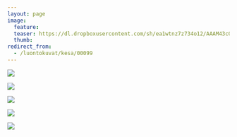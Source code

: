 ```yaml
---
layout: page
image:
  feature:
  teaser: https://dl.dropboxusercontent.com/sh/ea1wtnz7z734o12/AAAM43c0zqLFjAcNrn_qdb8_a/luontokuvat/kes%C3%A4/6/DS25061-245px.jpg
  thumb:
redirect_from:
  - /luontokuvat/kesa/00099
---
```


[![](https://dl.dropboxusercontent.com/sh/ea1wtnz7z734o12/AABvxXvnnuBEdkMEp7ar-GX6a/luontokuvat/kes%C3%A4/6/DS25041-800px.jpg)](https://dl.dropboxusercontent.com/sh/ea1wtnz7z734o12/AAAJsDmUYs6iPMWhsX7iqlNEa/luontokuvat/kes%C3%A4/6/DS25041.jpg)

[![](https://dl.dropboxusercontent.com/sh/ea1wtnz7z734o12/AABaSemV0mcv66U3XalQQpfXa/luontokuvat/kes%C3%A4/6/DS25048-800px.jpg)](https://dl.dropboxusercontent.com/sh/ea1wtnz7z734o12/AACAHqw1-kRZTzr0AHWV5LMsa/luontokuvat/kes%C3%A4/6/DS25048.jpg)

[![](https://dl.dropboxusercontent.com/sh/ea1wtnz7z734o12/AAAW1u_8s1IixaX3BMAQZZzQa/luontokuvat/kes%C3%A4/6/DS25050-800px.jpg)](https://dl.dropboxusercontent.com/sh/ea1wtnz7z734o12/AACc3-_2Dk_CpWBE_Prozvkka/luontokuvat/kes%C3%A4/6/DS25050.jpg)

[![](https://dl.dropboxusercontent.com/sh/ea1wtnz7z734o12/AAAvh15COA9X0Zm8dsjiozuna/luontokuvat/kes%C3%A4/6/DS25055-800px.jpg)](https://dl.dropboxusercontent.com/sh/ea1wtnz7z734o12/AACHVdKEuyM3MiH1QISy3gIda/luontokuvat/kes%C3%A4/6/DS25055.jpg)

[![](https://dl.dropboxusercontent.com/sh/ea1wtnz7z734o12/AADJDSzCDRgyNquWyQvHMFfMa/luontokuvat/kes%C3%A4/6/DS25061-800px.jpg)](https://dl.dropboxusercontent.com/sh/ea1wtnz7z734o12/AABd_B7F1WQObCae08KaAEyOa/luontokuvat/kes%C3%A4/6/DS25061.jpg)
